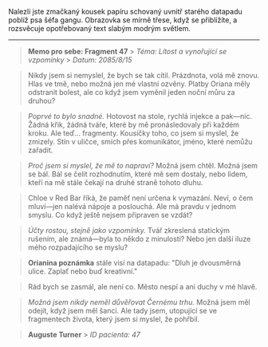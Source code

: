 Nalezli jste zmačkaný kousek papíru schovaný uvnitř starého datapadu poblíž psa šéfa gangu. Obrazovka se mírně třese, když se přiblížíte, a rozsvěcuje opotřebovaný text slabým modrým světlem.

---

> **Memo pro sebe: Fragment 47** > _Téma: Lítost a vynořující se vzpomínky_ > _Datum: 2085/8/15_

> Nikdy jsem si nemyslel, že bych se tak cítil. Prázdnota, volá mě znovu. Hlas ve tmě, nebo možná jen mé vlastní ozvěny. Platby Oriana měly odstranit bolest, ale co když jsem vyměnil jeden noční můru za druhou?

> _Poprvé to bylo snadné._ Hotovost na stole, rychlá injekce a pak—nic. Žádná křik, žádná tváře, které by mě pronásledovaly při každém kroku. Ale teď... fragmenty. Kousíčky toho, co jsem si myslel, že zmizely. Stín v uličce, smích přes komunikátor, jméno, které nemůžu zařadit.

> _Proč jsem si myslel, že mě to napraví?_ Možná jsem chtěl. Možná jsem se bál. Bál se čelit rozhodnutím, které mě sem dostaly, nebo lidem, kteří na mě stále čekají na druhé straně tohoto dluhu.

> Chloe v Red Bar říká, že paměť není určena k vymazání. Neví, o čem mluví—jen nalévá nápoje a poslouchá. Ale má pravdu v jednom smyslu. Co když ještě nejsem připraven se vzdát?

> _Účty rostou, stejně jako vzpomínky._ Tvář zkreslená statickým rušením, ale známá—byla to někdo z minulosti? Nebo jen další iluze mého rozpadajícího se myslu?

> **Orianina poznámka** stále visí na datapadu: "Dluh je dvousměrná ulice. Zaplať nebo buď kreativní."

> Rád bych se zasmál, ale není co. Město nespí a ani duchy v mé hlavě.

> _Možná jsem nikdy neměl důvěřovat Černému trhu._ Možná jsem měl odejít, když jsem měl šanci. Ale tady jsem, utopující se ve fragmentech života, který jsem si myslel, že pohřbil.

> **Auguste Turner** > _ID pacienta: 47_

